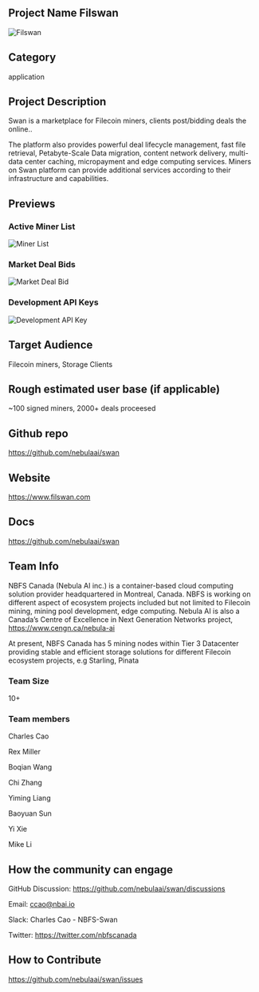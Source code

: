 ## Project Name Filswan
![Filswan](https://github.com/nebulaai/swan/blob/main/doc/swan.png)

## Category 
application

## Project Description
Swan is a marketplace for Filecoin miners, clients post/bidding deals the online.. 

The platform also provides powerful deal lifecycle management, fast file retrieval, Petabyte-Scale Data migration, content network delivery, multi-data center caching, micropayment and edge computing services. Miners on Swan platform can provide additional services according to their infrastructure and capabilities. 


## Previews
### Active Miner List
![Miner List](https://github.com/nebulaai/swan/blob/main/doc/dashboard.png)
### Market Deal Bids
![Market Deal Bid](https://github.com/nebulaai/swan/blob/main/doc/bid.png)
### Development API Keys
![Development API Key](https://github.com/nebulaai/swan/blob/main/doc/api_key.png)

## Target Audience
Filecoin miners, Storage Clients

## Rough estimated user base (if applicable)

~100 signed miners, 2000+ deals proceesed 

## Github repo
https://github.com/nebulaai/swan

## Website
https://www.filswan.com

## Docs
https://github.com/nebulaai/swan

## Team Info

NBFS Canada (Nebula AI inc.) is a container-based cloud computing solution provider headquartered in Montreal, Canada. NBFS is working on different aspect of ecosystem projects included but not limited to Filecoin mining, mining pool development, edge computing. Nebula AI is also a Canada’s Centre of Excellence in Next Generation Networks project, https://www.cengn.ca/nebula-ai

At present, NBFS Canada has 5 mining nodes within Tier 3 Datacenter providing stable and efficient storage solutions for different Filecoin ecosystem projects, e.g Starling, Pinata


### Team Size  
10+

### Team members  

Charles Cao

Rex Miller

Boqian Wang

Chi Zhang

Yiming Liang

Baoyuan Sun

Yi Xie

Mike Li


## How the community can engage

GitHub Discussion: https://github.com/nebulaai/swan/discussions

Email:  ccao@nbai.io

Slack:  Charles Cao - NBFS-Swan

Twitter:  https://twitter.com/nbfscanada

## How to Contribute
https://github.com/nebulaai/swan/issues
